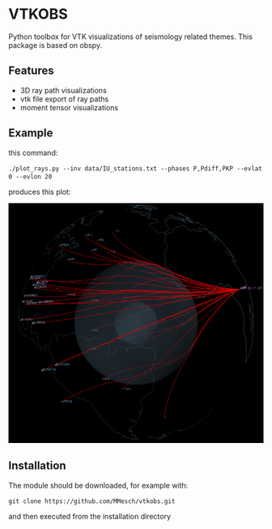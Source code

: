 VTKOBS
======

Python toolbox for VTK visualizations of seismology related themes. This
package is based on obspy.

## Features
* 3D ray path visualizations
* vtk file export of ray paths
* moment tensor visualizations

## Example
this command:

```
./plot_rays.py --inv data/IU_stations.txt --phases P,Pdiff,PKP --evlat 0 --evlon 20
```

produces this plot:

![image](images/example1.png)


## Installation
The module should be downloaded, for example with:

```
git clone https://github.com/MMesch/vtkobs.git
```

and then executed from the installation directory
